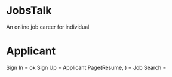 # JobsTalk
An online job career for individual

# Applicant
Sign In = ok
Sign Up = 
Applicant Page(Resume, ) =
Job Search =
